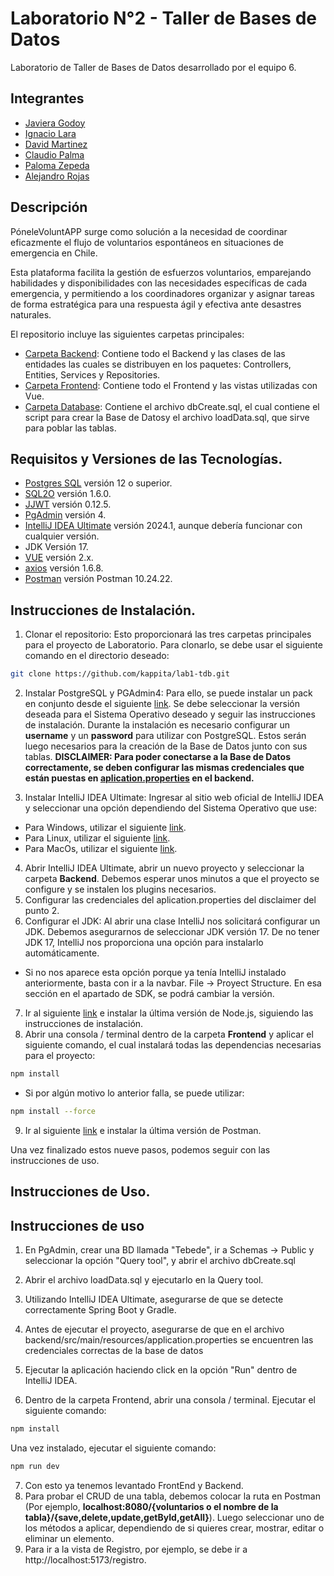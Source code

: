 # Laboratorio N°2 - Taller de Bases de Datos

Laboratorio de Taller de Bases de Datos desarrollado por el equipo 6.

## Integrantes
* [Javiera Godoy](https://github.com/JavieraGodoy)
* [Ignacio Lara](https://github.com/kappita)
* [David Martinez](https://github.com/davidmartinez-esc)
* [Claudio Palma](https://github.com/claudiopalma2001)
* [Paloma Zepeda](https://github.com/cukidev)
* [Alejandro Rojas](https://github.com/HazmatMask)

## Descripción
PóneleVoluntAPP surge como solución a la necesidad de coordinar eficazmente el flujo de voluntarios espontáneos en situaciones de emergencia en Chile. 

Esta plataforma facilita la gestión de esfuerzos voluntarios, emparejando habilidades y disponibilidades con las necesidades específicas de cada emergencia, y permitiendo a los coordinadores organizar y asignar tareas de forma estratégica para una respuesta ágil y efectiva ante desastres naturales.

El repositorio incluye las siguientes carpetas principales:
* [Carpeta Backend](https://github.com/kappita/lab-tbd/tree/v2.0/backend): Contiene todo el Backend y las clases de las entidades las cuales se distribuyen en los paquetes: Controllers, Entities, Services y Repositories.
* [Carpeta Frontend](https://github.com/kappita/lab-tbd/tree/v2.0/frontend): Contiene todo el Frontend y las vistas utilizadas con Vue.
* [Carpeta Database](https://github.com/kappita/lab-tbd/tree/v2.0/database): Contiene el archivo dbCreate.sql, el cual contiene el script para crear la Base de Datosy el archivo loadData.sql, que sirve para poblar las tablas.

## Requisitos y Versiones de las Tecnologías.

* [Postgres SQL](https://www.enterprisedb.com/downloads/postgres-postgresql-downloads) versión 12 o superior.
* [SQL2O](https://www.sql2o.org/) versión 1.6.0.
* [JJWT](https://mvnrepository.com/artifact/io.jsonwebtoken/jjwt) versión 0.12.5.
* [PgAdmin](https://www.pgadmin.org) versión 4.
* [IntelliJ IDEA Ultimate](https://www.jetbrains.com/es-es/idea/download/#section=windows) versión 2024.1, aunque debería funcionar con cualquier versión.
* JDK Versión 17.
* [VUE](https://es.vuejs.org/v2/guide/installation) versión 2.x.
* [axios](https://axios-http.com/es/) versión 1.6.8.
* [Postman](https://www.postman.com/downloads/) versión Postman 10.24.22.

## Instrucciones de Instalación.

1. Clonar el repositorio: Esto proporcionará las tres carpetas principales para el proyecto de Laboratorio. Para clonarlo, se debe usar el siguiente comando en el directorio deseado:
```sh
git clone https://github.com/kappita/lab1-tdb.git
```
2. Instalar PostgreSQL y PGAdmin4: Para ello, se puede instalar un pack en conjunto desde el siguiente [link](https://www.enterprisedb.com/downloads/postgres-postgresql-downloads). Se debe seleccionar la versión deseada para el Sistema Operativo deseado y seguir las instrucciones de instalación. Durante la instalación es necesario configurar un **username** y un **password** para utilizar con PostgreSQL. Estos serán luego necesarios para la creación de la Base de Datos junto con sus tablas.
**DISCLAIMER: Para poder conectarse a la Base de Datos correctamente, se deben configurar las mismas credenciales que están puestas en [aplication.properties](https://github.com/kappita/lab-tbd/blob/v2.0/backend/src/main/resources/application.properties) en el backend.**

3. Instalar IntelliJ IDEA Ultimate: Ingresar al sitio web oficial de IntelliJ IDEA y seleccionar una opción dependiendo del Sistema Operativo que use:
* Para Windows, utilizar el siguiente [link](https://www.jetbrains.com/idea/download/#section=windows).
* Para Linux, utilizar el siguiente [link](https://www.jetbrains.com/es-es/idea/download/#section=linux).
* Para MacOs, utilizar el siguiente [link](https://www.jetbrains.com/es-es/idea/download/#section=mac).
4. Abrir IntelliJ IDEA Ultimate, abrir un nuevo proyecto y seleccionar la carpeta **Backend**. Debemos esperar unos minutos a que el proyecto se configure y se instalen los plugins necesarios.
5. Configurar las credenciales del aplication.properties del disclaimer del punto 2.
6. Configurar el JDK: Al abrir una clase IntelliJ nos solicitará configurar un JDK. Debemos asegurarnos de seleccionar JDK versión 17. De no tener JDK 17, IntelliJ nos proporciona una opción para instalarlo automáticamente.
- Si no nos aparece esta opción porque ya tenía IntelliJ instalado anteriormente, basta con ir a la navbar. File -> Proyect Structure. En esa sección en el apartado de SDK, se podrá cambiar la versión.
7. Ir al siguiente [link](https://nodejs.org/en/) e instalar la última versión de Node.js, siguiendo las instrucciones de instalación.
8. Abrir una consola / terminal dentro de la carpeta **Frontend** y aplicar el siguiente comando, el cual instalará todas las dependencias necesarias para el proyecto:
```sh
npm install
```
* Si por algún motivo lo anterior falla, se puede utilizar:
```sh
npm install --force
```
9. Ir al siguiente [link](https://www.postman.com/downloads/) e instalar la última versión de Postman.

Una vez finalizado estos nueve pasos, podemos seguir con las instrucciones de uso.

## Instrucciones de Uso.

## Instrucciones de uso
1. En PgAdmin, crear una BD llamada "Tebede", ir a Schemas -> Public y seleccionar la opción "Query tool", y abrir el archivo dbCreate.sql

2. Abrir el archivo loadData.sql y ejecutarlo en la Query tool.
3. Utilizando IntelliJ IDEA Ultimate, asegurarse de que se detecte correctamente Spring Boot y Gradle.
4. Antes de ejecutar el proyecto, asegurarse de que en el archivo backend/src/main/resources/application.properties se encuentren las credenciales correctas de la base de datos
5. Ejecutar la aplicación haciendo click en la opción "Run" dentro de IntelliJ IDEA.
6. Dentro de la carpeta Frontend, abrir una consola / terminal. Ejecutar el siguiente comando:
```sh
npm install
```
Una vez instalado, ejecutar el siguiente comando:
```sh
npm run dev
```
7. Con esto ya tenemos levantado FrontEnd y Backend.
8. Para probar el CRUD de una tabla, debemos colocar la ruta en Postman (Por ejemplo, **localhost:8080/{voluntarios o el nombre de la tabla}/{save,delete,update,getById,getAll}**). Luego seleccionar uno de los métodos a aplicar, dependiendo de si quieres crear, mostrar, editar o eliminar un elemento.
9. Para ir a la vista de Registro, por ejemplo, se debe ir a http://localhost:5173/registro.
